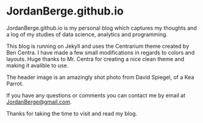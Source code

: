
# JordanBerge.github.io

JordanBerge.github.io is my personal blog which captures my thoughts and a log of my studies of data science, analytics and programming.

This blog is running on Jekyll and uses the Centrarium theme created by Ben Centra. I have made a few small modifications in regards to colors and layouts. Huge thanks to Mr. Centra for creating a nice clean theme and making it avalible to use.

The header image is an amazingly shot photo from David Spiegel, of a Kea Parrot.

If you have any questions or comments you can contact me by email at JordanBerge@gmail.com.

Thanks for taking the time to visit and read my blog.

